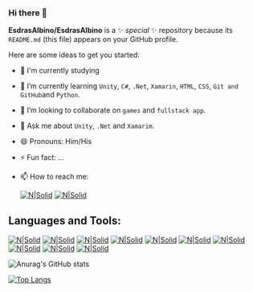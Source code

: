 ### Hi there 👋


**EsdrasAlbino/EsdrasAlbino** is a ✨ _special_ ✨ repository because its `README.md` (this file) appears on your GitHub profile.

Here are some ideas to get you started:

- 🔭 I'm currently studying
- 🌱 I’m currently learning ```Unity```, ```C#```, ```.Net```, ```Xamarin```, ```HTML```, ```CSS```, ```Git and GitHub```and ```Python```.
- 👯 I’m looking to collaborate on ```games``` and ```fullstack app```.
- 💬 Ask me about ```Unity```, ```.Net``` and ```Xamarim```.
- 😄 Pronouns: Him/His
- ⚡ Fun fact: ...
- 📫 How to reach me: 

     [![N|Solid](https://img.icons8.com/color-glass/48/000000/instagram-new.png)](https://www.instagram.com/esdras_albino/) [![N|Solid](https://img.icons8.com/fluent/48/000000/linkedin.png)](https://www.linkedin.com/in/esdras-henrique-9ab647215/)

## Languages and Tools: 

[![N|Solid](https://img.icons8.com/color/48/000000/c-sharp-logo.png)](https://www.instagram.com/esdras_albino/)
[![N|Solid](https://img.icons8.com/fluent/48/000000/unity.png)](https://www.instagram.com/esdras_albino/)
[![N|Solid](https://img.icons8.com/color/48/000000/xamarin.png)](https://www.instagram.com/esdras_albino/)
[![N|Solid](https://img.icons8.com/color/48/000000/visual-studio-2019.png)](https://www.instagram.com/esdras_albino/)
[![N|Solid](https://img.icons8.com/color/48/000000/visual-studio-code-2019.png)](https://www.instagram.com/esdras_albino/)
[![N|Solid](https://img.icons8.com/color/48/000000/html-5--v1.png)](https://www.instagram.com/esdras_albino/)
[![N|Solid](https://img.icons8.com/color/48/000000/css3.png)](https://www.instagram.com/esdras_albino/)
[![N|Solid](https://img.icons8.com/color/48/000000/git.png)](https://www.instagram.com/esdras_albino/)
[![N|Solid](https://img.icons8.com/color/48/000000/github.png)](https://www.instagram.com/esdras_albino/)
[![N|Solid](https://img.icons8.com/fluent/48/000000/adobe-photoshop.png)](https://www.instagram.com/esdras_albino/)


![Anurag's GitHub stats](https://github-readme-stats.vercel.app/api?username=EsdrasAlbino&show_icons=true&theme=radical)

[![Top Langs](https://github-readme-stats.vercel.app/api/top-langs/?username=EsdrasAlbino&layout=compact)](https://github.com/EsdrasAlbino/github-readme-stats)

